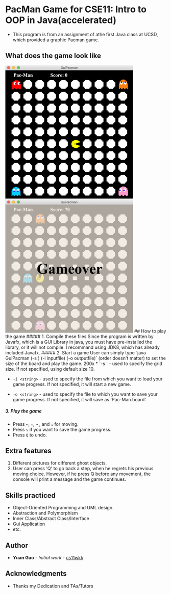 # PacMan Game for CSE11: Intro to OOP in Java(accelerated)
* This program is from an assignment of athe first Java class at UCSD, which provided a graphic Pacman game. 
## What does the game look like
<img src="image/GameStart.jpg" alt="GameStart" width="400"/>
<img src="image/GameOver.jpg" alt="GameOver" width="400"/>
## How to play the game
##### 1. Compile these files
Since the program is written by Javafx, which is a GUI Library in java, you must have pre-installed the library, or it will not compile. I recommand using JDK8, which has already included Javafx.
##### 2. Start a game
User can simply type `java GuiPacman (-s <integer>) (-i inputfile) (-o outputfile)` (order doesn't matter)
to set the size of the board and play the game.
200x
* `-s <integer>`	- used to specify the grid size. If not specified, using default size 10.

* `-i <string>`  - used to specify the file from which you want to load your game progress. If not specified, it will start a new game.

* `-o <string>`  - used to specify the file to which you want to save your game progress. If not specified, it will save as 'Pac-Man.board'.
##### 3. Play the game
* Press `←`, `↑`, `→` , and  `↓` for moving.
* Press `s` if you want to save the game progress.
* Press `Q` to undo.
## Extra features
1. Different pictures for different ghost objects.
2. User can press 'Q' to go back a step, when he regrets his previous moving choice. However,
if he press Q before any movement, the console will print a message and the game continues.
## Skills practiced
* Object-Oriented Programming and UML design.
* Abstraction and Polymorphism
* Inner Class/Abstract Class/Interface
* Gui Application
* etc.
## Author

* **Yuan Gao** - *Initial work* - [cs11wkk](mailto:y1gao@ucsd.edu)


## Acknowledgments

* Thanks my Dedication and TAs/Tutors
